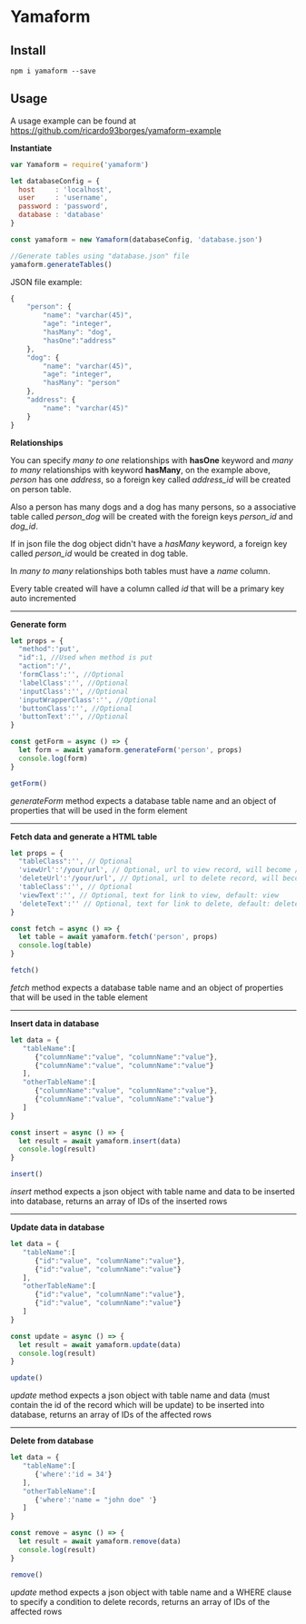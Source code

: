 # Yamaform

## Install

```
npm i yamaform --save
```

## Usage

A usage example can be found at https://github.com/ricardo93borges/yamaform-example

**Instantiate**

```js
var Yamaform = require('yamaform')

let databaseConfig = {
  host     : 'localhost',
  user     : 'username',
  password : 'password',
  database : 'database'
}

const yamaform = new Yamaform(databaseConfig, 'database.json')

//Generate tables using "database.json" file
yamaform.generateTables()
```

JSON file example:
```js
{
    "person": {
        "name": "varchar(45)",
        "age": "integer",
        "hasMany": "dog",
        "hasOne":"address"
    },
    "dog": {
        "name": "varchar(45)",
        "age": "integer",
        "hasMany": "person"
    },
    "address": {
        "name": "varchar(45)"
    }
}
```

**Relationships**

You can specify _many to one_ relationships with **hasOne** keyword and _many to many_ relationships with keyword **hasMany**, on the example above, _person_ has one _address_, so a foreign key called _address_id_ will be created on person table. 

Also a person has many dogs and a dog has many persons, so a associative table called _person_dog_ will be created with the foreign keys _person_id_ and _dog_id_. 

If in json file the dog object didn't have a _hasMany_ keyword, a foreign key called _person_id_ would be created in dog table.

In _many to many_ relationships both tables must have a _name_ column.

Every table created will have a column called _id_ that will be a primary key auto incremented

<hr/>

**Generate form**

```js
let props = {
  "method":'put',
  "id":1, //Used when method is put
  "action":'/',
  'formClass':'', //Optional
  'labelClass':'', //Optional
  'inputClass':'', //Optional
  'inputWrapperClass':'', //Optional 
  'buttonClass':'', //Optional
  'buttonText':'', //Optional
}

const getForm = async () => {
  let form = await yamaform.generateForm('person', props)
  console.log(form)
}

getForm()
```

_generateForm_ method expects a database table name and an object of properties that will be used in the form element

<hr/>

**Fetch data and generate a HTML table**

```js
let props = {
  "tableClass":'', // Optional
  'viewUrl':'/your/url', // Optional, url to view record, will become /your/url/(record id)
  'deleteUrl':'/your/url', // Optional, url to delete record, will become /your/url/(record id)
  'tableClass':'', // Optional
  'viewText':'', // Optional, text for link to view, default: view
  'deleteText':'' // Optional, text for link to delete, default: delete
}

const fetch = async () => {
  let table = await yamaform.fetch('person', props)
  console.log(table)
}

fetch()
```
_fetch_ method expects a database table name and an object of properties that will be used in the table element

<hr/>

**Insert data in database**

```js
let data = {
   "tableName":[
      {"columnName":"value", "columnName":"value"},
      {"columnName":"value", "columnName":"value"}
   ],
   "otherTableName":[
      {"columnName":"value", "columnName":"value"},
      {"columnName":"value", "columnName":"value"}
   ]
}

const insert = async () => {
  let result = await yamaform.insert(data)
  console.log(result)
}

insert()
```
_insert_ method expects a json object with table name and data to be inserted into database, returns an array of IDs of the inserted rows

<hr/>

**Update data in database**

```js
let data = {
   "tableName":[
      {"id":"value", "columnName":"value"},
      {"id":"value", "columnName":"value"}
   ],
   "otherTableName":[
      {"id":"value", "columnName":"value"},
      {"id":"value", "columnName":"value"}
   ]
}

const update = async () => {
  let result = await yamaform.update(data)
  console.log(result)
}

update()
```
_update_ method expects a json object with table name and data (must contain the id of the record which will be update) to be inserted into database, returns an array of IDs of the affected rows

<hr/>

**Delete from database**

```js
let data = {
   "tableName":[
      {'where':'id = 34'}
   ],
   "otherTableName":[
      {'where':'name = "john doe" '}
   ]
}

const remove = async () => {
  let result = await yamaform.remove(data)
  console.log(result)
}

remove()
```
_update_ method expects a json object with table name and a WHERE clause to specify a condition to delete records, returns an array of IDs of the affected rows






